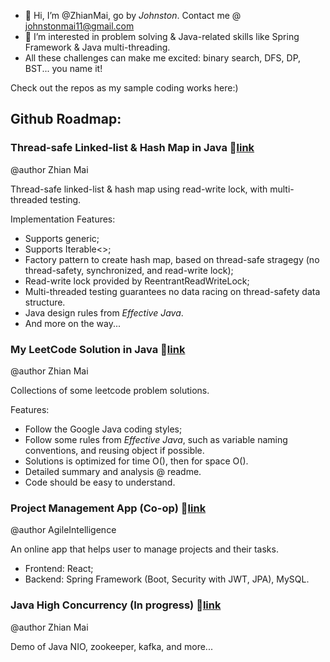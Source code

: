 - 👋 Hi, I’m @ZhianMai, go by <i>Johnston</i>. Contact me @ johnstonmai11@gmail.com
- 👀 I’m interested in problem solving & Java-related skills like Spring Framework & Java multi-threading.
- All these challenges can make me excited: binary search, DFS, DP, BST... you name it!

Check out the repos as my sample coding works here:)

## Github Roadmap:

### Thread-safe Linked-list & Hash Map in Java   :link:[link](https://github.com/ZhianMai/Thread-safe-LinkedList-Hashmap)
@author Zhian Mai

  Thread-safe linked-list & hash map using read-write lock, with multi-threaded testing.

Implementation Features:
  - Supports generic;
  - Supports Iterable<>;
  - Factory pattern to create hash map, based on thread-safe stragegy (no thread-safety, synchronized, and read-write lock);
  - Read-write lock provided by ReentrantReadWriteLock;
  - Multi-threaded testing guarantees no data racing on thread-safety data structure.
  - Java design rules from <i>Effective Java</i>.
  - And more on the way...

### My LeetCode Solution in Java :link:[link](https://github.com/ZhianMai/MyLeetCodeSolution)
@author Zhian Mai

  Collections of some leetcode problem solutions.
 
 Features:
  - Follow the Google Java coding styles;
  - Follow some rules from <i>Effective Java</i>, such as variable naming conventions, and reusing object if possible.
  - Solutions is optimized for time O(), then for space O().
  - Detailed summary and analysis @ readme.
  - Code should be easy to understand.

### Project Management App (Co-op) :link:[link](https://github.com/ZhianMai/PPM_app_online)
@author AgileIntelligence

An online app that helps user to manage projects and their tasks.
- Frontend: React;
- Backend: Spring Framework (Boot, Security with JWT, JPA), MySQL.

### Java High Concurrency (In progress) :link:[link](https://github.com/ZhianMai/Java_High_Concurrency)
@author Zhian Mai

Demo of Java NIO, zookeeper, kafka, and more...
